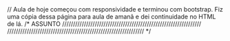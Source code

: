 <!-->
// Aula de hoje começou com responsividade e terminou com bootstrap.
Fiz uma cópia dessa página para aula de amanã e dei continuidade no HTML de lá.
/*
                         ASSUNTO
////////////////////////////////////////////////////////////////



///////////////////////////////////////////////////////////////


*/

